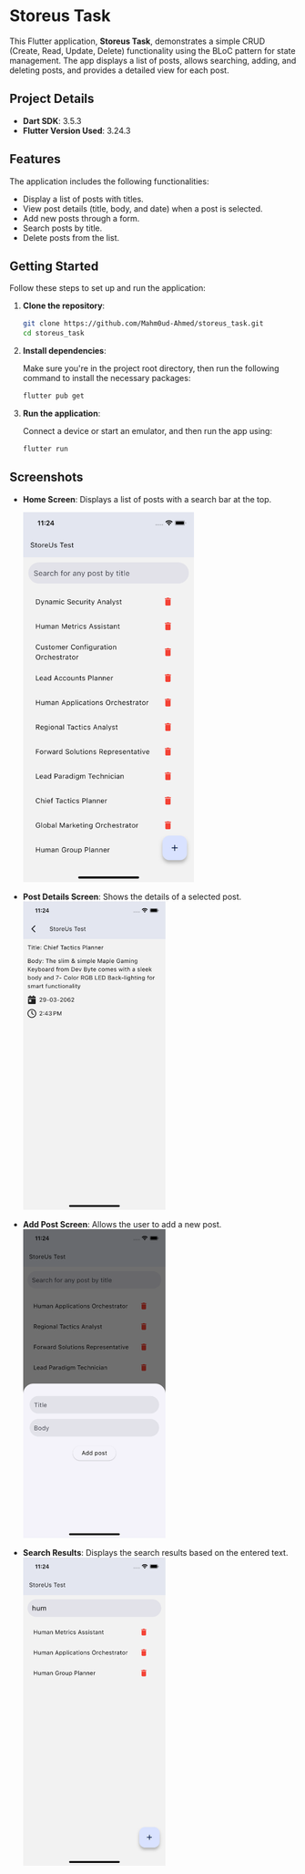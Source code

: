 # Storeus Task

This Flutter application, **Storeus Task**, demonstrates a simple CRUD (Create, Read, Update, Delete) functionality using the BLoC pattern for state management. The app displays a list of posts, allows searching, adding, and deleting posts, and provides a detailed view for each post.

## Project Details

- **Dart SDK**: 3.5.3
- **Flutter Version Used**: 3.24.3

## Features

The application includes the following functionalities:
- Display a list of posts with titles.
- View post details (title, body, and date) when a post is selected.
- Add new posts through a form.
- Search posts by title.
- Delete posts from the list.

## Getting Started

Follow these steps to set up and run the application:

1. **Clone the repository**:
   ```bash
   git clone https://github.com/Mahm0ud-Ahmed/storeus_task.git
   cd storeus_task

2. **Install dependencies**:
   
   Make sure you're in the project root directory, then run the following command to install the necessary packages:
   
   ```bash
   flutter pub get
   
3. **Run the application**:
   
   Connect a device or start an emulator, and then run the app using:
   
   ```bash
   flutter run
   ```

## Screenshots
- **Home Screen**: Displays a list of posts with a search bar at the top.
  <!-- Put a caption on the image -->
  <img src="screenshots/home_screen.png" alt="Home Screen" width="300"/>

- **Post Details Screen**: Shows the details of a selected post.
   <img src="screenshots/post_details_screen.png" width="250" />
   
- **Add Post Screen**: Allows the user to add a new post.
   <img src="screenshots/add_post_screen.png" width="250" />

- **Search Results**: Displays the search results based on the entered text.
   <img src="screenshots/search_results.png" width="250" />

